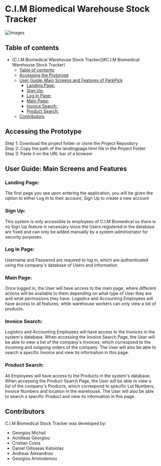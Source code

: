 # C.I.M Biomedical Warehouse Stock Tracker
![Images](https://i.imgur.com/gq738mR.png)

## Table of contents

- [C.I.M Biomedical Warehouse Stock Tracker](#C.I.M Biomedical Warehouse Stock Tracker)
  - [Table of contents](#table-of-contents)
  - [Accessing the Prototype](#accessing-the-prototype)
  - [User Guide: Main Screens and Features of ParkPick](#user-guide-main-screens-and-features-of-parkpick)
    - [Landing Page:](#landing-page)
    - [Sign Up:](#sign-up)
    - [Log In Page:](#log-in-page)
    - [Main Page:](#main-page)
    - [Invoice Search:](#invoice-search)
    - [Product Search:](#product-search)
  - [Contributors](#contributors)

## Accessing the Prototype

Step 1: Download the project folder or clone the Project Repository  
Step 2: Copy the path of the landingpage.html file in the Project Folder <br>
Step 3: Paste it on the URL bar of a browser

## User Guide: Main Screens and Features 

### Landing Page:

The first page you see upon entering the application, you will be given the option to either Log In to their account, Sign Up to create a new account

### Sign Up:

This system is only accessible to employees of C.I.M Biomedical so there is no Sign Up feature is necessary since the Users registered in the database are fixed and can only be added manually by a system administrator for security purposes.

### Log In Page:

Username and Password are required to log in, which are authenticated using the company's database of Users and Information.

### Main Page:

Once logged in, the User will have access to the main page, where different actions will be available to them depending on what type of User they are and what permissions they have. Logistics and Accounting Employees will have access to all features, while warehouse workers can only view a list of products.

### Invoice Search:

Logistics and Accounting Employees will have access to the Invoices in the system's database. When accessing the Invoice Search Page, the User will be able to view a list of the company's Invoices, which correspond to the incoming and outgoing orders of the company. The User will also be able to search a specific Invoice and view its information in this page.

### Product Search:

All Employees will have access to the Products in the system's database. When accessing the Product Search Page, the User will be able to view a list of the company's Products, which correspond to specific Lot Numbers, Invoice Numbers and location in the warehouse. The User will also be able to search a specific Product and view its information in this page.

## Contributors

C.I.M Biomedical Stock Tracker was developed by:

- Georgios Michail
- Achilleas Georgiou
- Cristian Costa
- Daniel Odisseas Katsiolas
- Andreas Alexandrou
- Georgios Aristodemou
